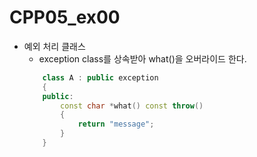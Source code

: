 # CPP05_ex00

+ 예외 처리 클래스
	+ exception class를 상속받아 what()을 오버라이드 한다.
	```cpp
		class A : public exception
		{
		public:
			const char *what() const throw()
			{
				return "message";
			}
		}
	```
